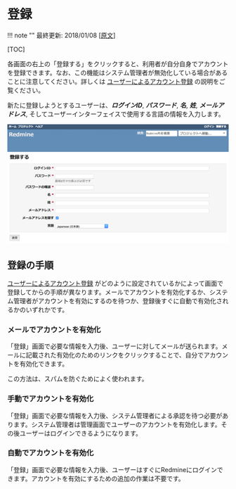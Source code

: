 登録
====

!!! note ""
    最終更新: 2018/01/08
    [[原文](http://www.redmine.org/projects/redmine/wiki/RedmineRegister/8)]

[TOC]

各画面の右上の「登録する」をクリックすると、利用者が自分自身でアカウントを登録できます。なお、この機能はシステム管理者が無効化している場合があることに注意してください。詳しくは [ユーザーによるアカウント登録](RedmineSettings.md#Self-registration) の説明をご覧ください。

新たに登録しようとするユーザーは、***ログインID***, ***パスワード***, ***名***, ***姓***, ***メールアドレス***, そしてユーザーインターフェイスで使用する言語の情報を入力します。

![](RedmineRegister/redmine-register.png)

登録の手順
----------

[ユーザーによるアカウント登録](RedmineSettings.md#Self-registration) がどのように設定されているかによって画面で登録してからの手順が異なります。メールでアカウントを有効化するか、システム管理者がアカウントを有効にするのを待つか、登録後すぐに自動で有効化されるかのいずれかです。

### メールでアカウントを有効化

「登録」画面で必要な情報を入力後、ユーザーに対してメールが送られます。メールに記載された有効化のためのリンクをクリックすることで、自分でアカウントを有効化できます。

この方法は、スパムを防ぐためによく使われます。

### 手動でアカウントを有効化

「登録」画面で必要な情報を入力後、システム管理者による承認を待つ必要があります。システム管理者は管理画面でユーザーのアカウントを有効化します。その後ユーザーはログインできるようになります。

### 自動でアカウントを有効化

「登録」画面で必要な情報を入力後、ユーザーはすぐにRedmineにログインできます。アカウントを有効にするための追加の作業は不要です。
